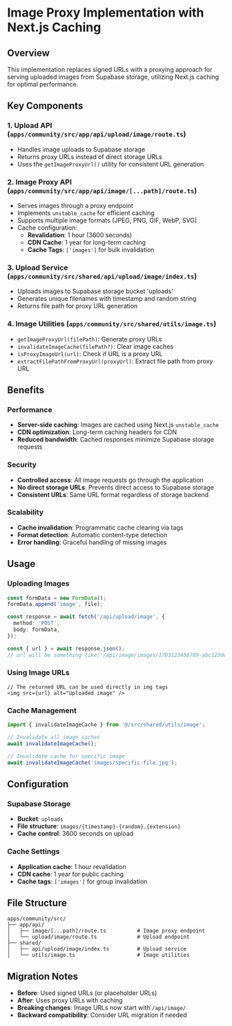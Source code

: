 # Image Proxy Implementation with Next.js Caching

## Overview

This implementation replaces signed URLs with a proxying approach for serving uploaded images from Supabase storage, utilizing Next.js caching for optimal performance.

## Key Components

### 1. Upload API (`apps/community/src/app/api/upload/image/route.ts`)
- Handles image uploads to Supabase storage
- Returns proxy URLs instead of direct storage URLs
- Uses the `getImageProxyUrl()` utility for consistent URL generation

### 2. Image Proxy API (`apps/community/src/app/api/image/[...path]/route.ts`)
- Serves images through a proxy endpoint
- Implements `unstable_cache` for efficient caching
- Supports multiple image formats (JPEG, PNG, GIF, WebP, SVG)
- Cache configuration:
  - **Revalidation**: 1 hour (3600 seconds)
  - **CDN Cache**: 1 year for long-term caching
  - **Cache Tags**: `['images']` for bulk invalidation

### 3. Upload Service (`apps/community/src/shared/api/upload/image/index.ts`)
- Uploads images to Supabase storage bucket 'uploads'
- Generates unique filenames with timestamp and random string
- Returns file path for proxy URL generation

### 4. Image Utilities (`apps/community/src/shared/utils/image.ts`)
- `getImageProxyUrl(filePath)`: Generate proxy URLs
- `invalidateImageCache(filePath?)`: Clear image caches
- `isProxyImageUrl(url)`: Check if URL is a proxy URL
- `extractFilePathFromProxyUrl(proxyUrl)`: Extract file path from proxy URL

## Benefits

### Performance
- **Server-side caching**: Images are cached using Next.js `unstable_cache`
- **CDN optimization**: Long-term caching headers for CDN
- **Reduced bandwidth**: Cached responses minimize Supabase storage requests

### Security
- **Controlled access**: All image requests go through the application
- **No direct storage URLs**: Prevents direct access to Supabase storage
- **Consistent URLs**: Same URL format regardless of storage backend

### Scalability
- **Cache invalidation**: Programmatic cache clearing via tags
- **Format detection**: Automatic content-type detection
- **Error handling**: Graceful handling of missing images

## Usage

### Uploading Images
```typescript
const formData = new FormData();
formData.append('image', file);

const response = await fetch('/api/upload/image', {
  method: 'POST',
  body: formData,
});

const { url } = await response.json();
// url will be something like: /api/image/images/1703123456789-abc123def456.jpg
```

### Using Image URLs
```tsx
// The returned URL can be used directly in img tags
<img src={url} alt="Uploaded image" />
```

### Cache Management
```typescript
import { invalidateImageCache } from '@/src/shared/utils/image';

// Invalidate all image caches
await invalidateImageCache();

// Invalidate cache for specific image
await invalidateImageCache('images/specific-file.jpg');
```

## Configuration

### Supabase Storage
- **Bucket**: `uploads`
- **File structure**: `images/{timestamp}-{random}.{extension}`
- **Cache control**: 3600 seconds on upload

### Cache Settings
- **Application cache**: 1 hour revalidation
- **CDN cache**: 1 year for public caching
- **Cache tags**: `['images']` for group invalidation

## File Structure
```
apps/community/src/
├── app/api/
│   ├── image/[...path]/route.ts          # Image proxy endpoint
│   └── upload/image/route.ts             # Upload endpoint
├── shared/
│   ├── api/upload/image/index.ts         # Upload service
│   └── utils/image.ts                    # Image utilities
```

## Migration Notes

- **Before**: Used signed URLs (or placeholder URLs)
- **After**: Uses proxy URLs with caching
- **Breaking changes**: Image URLs now start with `/api/image/`
- **Backward compatibility**: Consider URL migration if needed